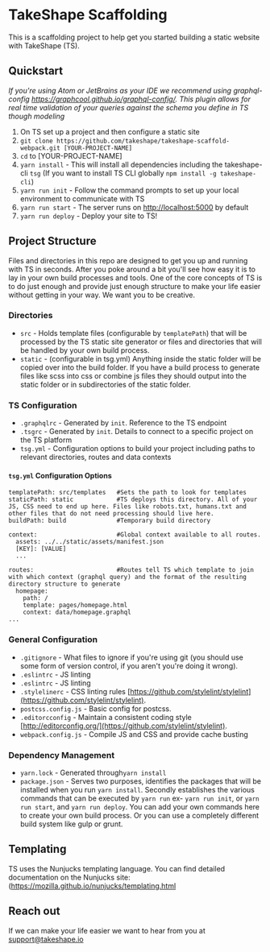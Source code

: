 # TakeShape Scaffolding
This is a scaffolding project to help get you started building a static website with TakeShape (TS). 


## Quickstart
*If you're using Atom or JetBrains as your IDE we recommend using graphql-config https://graphcool.github.io/graphql-config/. This plugin allows for real time validation of your queries against the schema you define in TS though modeling*
 
1. On TS set up a project and then configure a static site 
2. `git clone https://github.com/takeshape/takeshape-scaffold-webpack.git [YOUR-PROJECT-NAME]`
3. `cd` to [YOUR-PROJECT-NAME]
4. `yarn install` - This will install all dependencies including the takeshape-cli `tsg` (If you want to install TS CLI globally `npm install -g takeshape-cli`)
5. `yarn run init` - Follow the command prompts to set up your local environment to communicate with TS
6. `yarn run start` -  The server runs on [http://localhost:5000](http://localhost:5000) by default
7. `yarn run deploy` - Deploy your site to TS!

## Project Structure
Files and directories in this repo are designed to get you up and running with TS in seconds. After you poke around a bit you'll see how easy it is to lay in your own build processes and tools. One of the core concepts of TS is to do just enough and provide just enough structure to make your life easier without getting in your way. We want you to be creative. 

### Directories
- `src` - Holds template files (configurable by `templatePath`) that will be processed by the TS static site generator or files and directories that will be handled by your own build process. 
- `static` - (configurable in tsg.yml) Anything inside the static folder will be copied over into the build folder. If you have a build process to generate files like scss into css or combine js files they should output into the static folder or in subdirectories of the static folder.
   
### TS Configuration
- `.graphqlrc` - Generated by `init`. Reference to the TS endpoint
- `.tsgrc` -  Generated by `init`.  Details to connect to a specific project on the TS platform
- `tsg.yml` - Configuration options to build your project including paths to relevant directories, routes and data contexts

#### `tsg.yml` Configuration Options

```
templatePath: src/templates   #Sets the path to look for templates
staticPath: static            #TS deploys this directory. All of your JS, CSS need to end up here. Files like robots.txt, humans.txt and other files that do not need processing should live here.
buildPath: build              #Temporary build directory 

context:                      #Global context available to all routes. 
  assets: ../../static/assets/manifest.json
  [KEY]: [VALUE]
  ...
  
routes:                       #Routes tell TS which template to join with which context (graphql query) and the format of the resulting directory structure to generate
  homepage:
    path: /
    template: pages/homepage.html
    context: data/homepage.graphql
...    
 ```

### General Configuration 
- `.gitignore` - What files to ignore if you're using git (you should use some form of version control, if you aren't you're doing it wrong).
- `.eslintrc` - JS linting
- `.eslintrc` - JS linting
- `.stylelinerc` - CSS linting rules [https://github.com/stylelint/stylelint](https://github.com/stylelint/stylelint).
- `postcss.config.js` - Basic config for postcss.
- `.editorcconfig` - Maintain a consistent coding style [http://editorconfig.org/](https://github.com/stylelint/stylelint).
- `webpack.config.js` - Compile JS and CSS and provide cache busting
 
### Dependency Management
- `yarn.lock` -  Generated through`yarn install`
- `package.json` - Serves two purposes, identifies the packages that will be installed when you run `yarn install`. Secondly establishes the various commands that can be executed by `yarn run` ex- `yarn run init`, or `yarn run start`, and `yarn run deploy`. You can add your own commands here to create your own build process. Or you can use a completely different build system like gulp or grunt.   

## Templating
TS uses the Nunjucks templating language. You can find detailed documentation on the Nunjucks site: (https://mozilla.github.io/nunjucks/templating.html

## Reach out
If we can make your life easier we want to hear from you at [support@takeshape.io](mailto:support@takeshape.io)
